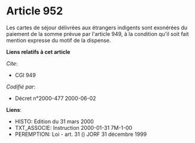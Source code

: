 # Article 952

Les cartes de séjour délivrées aux étrangers indigents sont exonérées du paiement de la somme prévue par l'article 949, à la
condition qu'il soit fait mention expresse du motif de la dispense.

**Liens relatifs à cet article**

_Cite_:

  - CGI 949

_Codifié par_:

  - Décret n°2000-477 2000-06-02

**Liens**:

  - HISTO: Edition du 31 mars 2000
  - TXT_ASSOCIE: Instruction 2000-01-31 7M-1-00
  - PEREMPTION: Loi - art. 31 () JORF 31 décembre 1999
